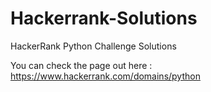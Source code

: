 # Hackerrank-Solutions
HackerRank Python Challenge Solutions

You can check the page out here : https://www.hackerrank.com/domains/python

